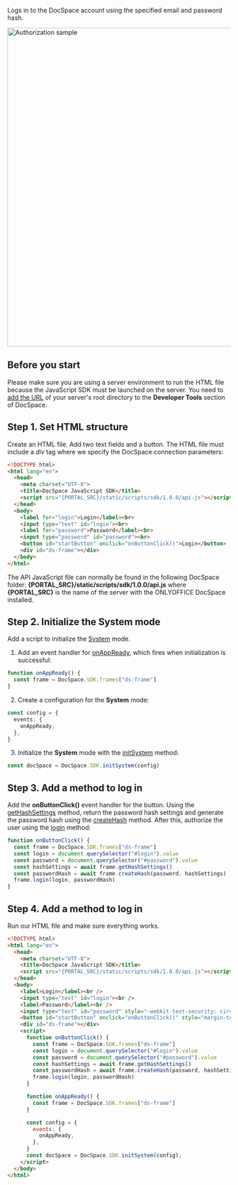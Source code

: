 Logs in to the DocSpace account using the specified email and password hash.

<img alt="Authorization sample" src="/assets/images/docspace/gifs/js-sdk-authorization-sample.gif" width="720px" />

## Before you start

Please make sure you are using a server environment to run the HTML file because the JavaScript SDK must be launched on the server.
You need to [add the URL](../../Get%20Started/Basic%20concepts.md#step-1-specifying-the-docspace-url) of your server's root directory to the **Developer Tools** section of DocSpace.

## Step 1. Set HTML structure

Create an HTML file. Add two text fields and a button. The HTML file must include a *div* tag where we specify the DocSpace connection parameters:

``` html
<!DOCTYPE html>
<html lang="en">
  <head>
    <meta charset="UTF-8">
    <title>DocSpace JavaScript SDK</title>
    <script src="{PORTAL_SRC}/static/scripts/sdk/1.0.0/api.js"></script>
  </head>
  <body>
    <label for="login">Login</label><br>
    <input type="text" id="login"><br>
    <label for="password">Password</label><br>
    <input type="password" id="password"><br>
    <button id="startButton" onclick="onButtonClick()">Login</button>
    <div id="ds-frame"></div>
  </body>
</html>
```

The API JavaScript file can normally be found in the following DocSpace folder: **\{PORTAL_SRC\}/static/scripts/sdk/1.0.0/api.js** where **\{PORTAL_SRC\}** is the name of the server with the ONLYOFFICE DocSpace installed.

## Step 2. Initialize the System mode

Add a script to initialize the [System](../Initialization%20Modes/System.md) mode.

1. Add an event handler for [onAppReady](../Events.md#onappready), which fires when initialization is successful:

``` ts
function onAppReady() {
  const frame = DocSpace.SDK.frames["ds-frame"]
}
```

2. Create a configuration for the **System** mode:

``` ts
const config = {
  events: {
    onAppReady,
  },
}
```

3. Initialize the **System** mode with the [initSystem](../Methods.md#initsystem) method:

``` ts
const docSpace = DocSpace.SDK.initSystem(config)
```

## Step 3. Add a method to log in

Add the **onButtonClick()** event handler for the button. Using the [getHashSettings](../Methods.md#gethashsettings) method, return the password hash settings
and generate the password hash using the [createHash](../Methods.md#createhash) method. After this, authorize the user using the [login](../Methods.md#login) method:

``` ts
function onButtonClick() {
  const frame = DocSpace.SDK.frames["ds-frame"]
  const login = document.querySelector("#login").value
  const password = document.querySelector("#password").value
  const hashSettings = await frame.getHashSettings()
  const passwordHash = await frame.createHash(password, hashSettings)
  frame.login(login, passwordHash)
}
```

## Step 4. Add a method to log in

Run our HTML file and make sure everything works.

``` html
<!DOCTYPE html>
<html lang="en">
  <head>
    <meta charset="UTF-8">
    <title>DocSpace JavaScript SDK</title>
    <script src="{PORTAL_SRC}/static/scripts/sdk/1.0.0/api.js"></script>
  </head>
  <body>
    <label>Login</label><br />
    <input type="text" id="login"><br />
    <label>Password</label><br />
    <input type="text" id="password" style="-webkit-text-security: circle"><br />
    <button id="startButton" onclick="onButtonClick()" style="margin-top: 20px;">Login</button>
    <div id="ds-frame"></div>
    <script>
      function onButtonClick() {
        const frame = DocSpace.SDK.frames["ds-frame"]
        const login = document.querySelector("#login").value
        const password = document.querySelector("#password").value
        const hashSettings = await frame.getHashSettings()
        const passwordHash = await frame.createHash(password, hashSettings)
        frame.login(login, passwordHash)
      }

      function onAppReady() {
        const frame = DocSpace.SDK.frames["ds-frame"]
      }

      const config = {
        events: {
          onAppReady,
        },
      }
      const docSpace = DocSpace.SDK.initSystem(config);   
    </script>
  </body>
</html>
```

